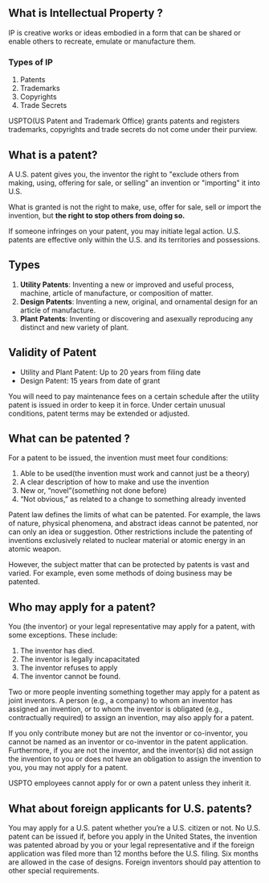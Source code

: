 ## What is Intellectual Property ?

IP is creative works or ideas embodied in a form that can be shared or enable others to recreate, emulate or manufacture them.
### Types of IP

1. Patents
2. Trademarks
3. Copyrights
4. Trade Secrets

USPTO(US Patent and Trademark Office) grants patents and registers trademarks, copyrights and trade secrets do not come under their purview.
## What is a patent?

A U.S. patent gives you, the inventor the right to "exclude others from making, using, offering for sale, or selling" an invention or "importing" it into U.S.

What is granted is not the right to make, use, offer for sale, sell or import the invention, but **the right to stop others from doing so.**

If someone infringes on your patent, you may initiate legal action. U.S. patents are effective only within the U.S. and its territories and possessions.

## Types

1. **Utility Patents**: Inventing a new or improved and useful process, machine, article of manufacture, or composition of matter.
2. **Design Patents**: Inventing a new, original, and ornamental design for an article of manufacture.
3. **Plant Patents**: Inventing or discovering and asexually reproducing any distinct and new variety of plant.

## Validity of Patent

- Utility and Plant Patent: Up to 20 years from filing date
- Design Patent: 15 years from date of grant

You will need to pay maintenance fees on a certain schedule after the utility patent is issued in order to keep it in force. Under certain unusual conditions, patent terms may be extended or adjusted.

## What can be patented ?

For a patent to be issued, the invention must meet four conditions: 

1. Able to be used(the invention must work and cannot just be a theory)
2. A clear description of how to make and use the invention
3. New or, “novel”(something not done before)
4. “Not obvious,” as related to a change to something already invented

Patent law defines the limits of what can be patented. For example, the laws of nature, physical phenomena, and abstract ideas cannot be patented, nor can only an idea or suggestion. Other restrictions include the patenting of inventions exclusively related to nuclear material or atomic energy in an atomic weapon. 

However, the subject matter that can be protected by patents is vast and varied. For example, even some methods of doing business may be patented.

## Who may apply for a patent?

You (the inventor) or your legal representative may apply for a patent, with some exceptions. These include:
1. The inventor has died.
2. The inventor is legally incapacitated
3. The inventor refuses to apply
4. The inventor cannot be found. 

Two or more people inventing something together may apply for a patent as joint inventors. A person (e.g., a company) to whom an inventor has assigned an invention, or to whom the inventor is obligated (e.g., contractually required) to assign an invention, may also apply for a patent.

If you only contribute money but are not the inventor or co-inventor, you cannot be named as an inventor or co-inventor in the patent application. Furthermore, if you are not the inventor, and the inventor(s) did not assign the invention to you or does not have an obligation to assign the invention to you, you may not apply for a patent. 

USPTO employees cannot apply for or own a patent unless they inherit it.

## What about foreign applicants for U.S. patents?

You may apply for a U.S. patent whether you’re a U.S. citizen or not. No U.S. patent can be issued if, before you apply in the United States, the invention was patented abroad by you or your legal representative and if the foreign application was filed more than 12 months before the U.S. filing. Six months are allowed in the case of designs. Foreign inventors should pay attention to other special requirements.

